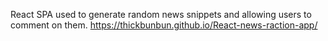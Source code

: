 React SPA used to generate random news snippets and allowing users to comment on them. 
https://thickbunbun.github.io/React-news-raction-app/
